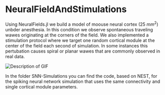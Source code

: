 # NeuralFieldAndStimulations
Using NeuralFields.jl we build a model of moouse neural cortex (25 $mm^2$) unbder anesthesia. In this condition we observe spontaneous traveling wawes originating at the corners of the field.
We also implemented a stimulation protocol where we target one random cortical module at the center of the field each second of simulation. In some instances this pertubation causes spiral or planar wawes that are commonly observed in real data.

![Description of GIF](Animation.gif)

In the folder SNN-Simulations you can find the code, based on NEST, for the spiking neural network simulation that uses the same connectivity and single cortical module parameters.
